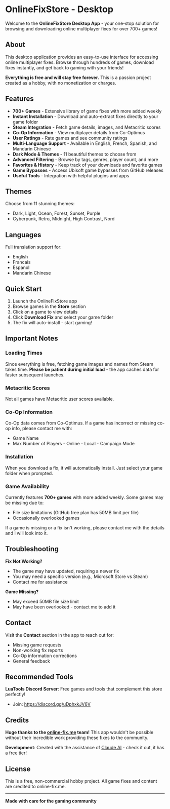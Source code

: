 # OnlineFixStore - Desktop

Welcome to the **OnlineFixStore Desktop App** - your one-stop solution for browsing and downloading online multiplayer fixes for over 700+ games!

## About

This desktop application provides an easy-to-use interface for accessing online multiplayer fixes. Browse through hundreds of games, download fixes instantly, and get back to gaming with your friends!

**Everything is free and will stay free forever.** This is a passion project created as a hobby, with no monetization or charges.

## Features

- **700+ Games** - Extensive library of game fixes with more added weekly
- **Instant Installation** - Download and auto-extract fixes directly to your game folder
- **Steam Integration** - Fetch game details, images, and Metacritic scores
- **Co-Op Information** - View multiplayer details from Co-Optimus
- **User Ratings** - Rate games and see community ratings
- **Multi-Language Support** - Available in English, French, Spanish, and Mandarin Chinese
- **Dark Mode & Themes** - 11 beautiful themes to choose from
- **Advanced Filtering** - Browse by tags, genres, player count, and more
- **Favorites & History** - Keep track of your downloads and favorite games
- **Game Bypasses** - Access Ubisoft game bypasses from GitHub releases
- **Useful Tools** - Integration with helpful plugins and apps

## Themes

Choose from 11 stunning themes:
- Dark, Light, Ocean, Forest, Sunset, Purple
- Cyberpunk, Retro, Midnight, High Contrast, Nord

## Languages

Full translation support for:
- English
- Francais
- Espanol
- Mandarin Chinese

## Quick Start

1. Launch the OnlineFixStore app
2. Browse games in the **Store** section
3. Click on a game to view details
4. Click **Download Fix** and select your game folder
5. The fix will auto-install - start gaming!

## Important Notes

### Loading Times
Since everything is free, fetching game images and names from Steam takes time. **Please be patient during initial load** - the app caches data for faster subsequent launches.

### Metacritic Scores
Not all games have Metacritic user scores available.

### Co-Op Information
Co-Op data comes from Co-Optimus. If a game has incorrect or missing co-op info, please contact me with:
- Game Name
- Max Number of Players - Online - Local - Campaign Mode

### Installation
When you download a fix, it will automatically install. Just select your game folder when prompted.

### Game Availability
Currently features **700+ games** with more added weekly. Some games may be missing due to:
- File size limitations (GitHub free plan has 50MB limit per file)
- Occasionally overlooked games

If a game is missing or a fix isn't working, please contact me with the details and I will look into it.

## Troubleshooting

**Fix Not Working?**
- The game may have updated, requiring a newer fix
- You may need a specific version (e.g., Microsoft Store vs Steam)
- Contact me for assistance

**Game Missing?**
- May exceed 50MB file size limit
- May have been overlooked - contact me to add it

## Contact

Visit the **Contact** section in the app to reach out for:
- Missing game requests
- Non-working fix reports
- Co-Op information corrections
- General feedback

## Recommended Tools

**LuaTools Discord Server**: Free games and tools that complement this store perfectly!
- Join: https://discord.gg/uDphxkJV6V

## Credits

**Huge thanks to the [online-fix.me](https://online-fix.me) team!** This app wouldn't be possible without their incredible work providing these fixes to the community.

**Development**: Created with the assistance of [Claude AI](https://claude.ai) - check it out, it has a free tier!

## License

This is a free, non-commercial hobby project. All game fixes and content are credited to online-fix.me.

---

**Made with care for the gaming community**
